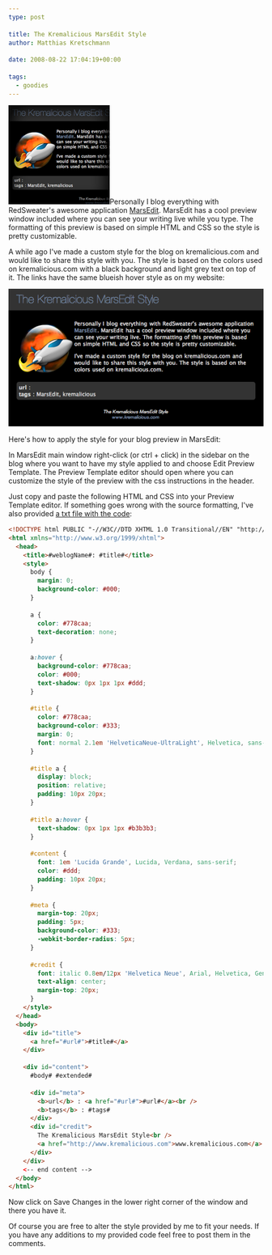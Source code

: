 ```yaml
---
type: post

title: The Kremalicious MarsEdit Style
author: Matthias Kretschmann

date: 2008-08-22 17:04:19+00:00

tags:
  - goodies
---
```


![The Kremalicious MarsEdit Style](../media/marsedit_kremalicious.png)Personally I blog everything with RedSweater's awesome application [MarsEdit](http://www.red-sweater.com/marsedit/). MarsEdit has a cool preview window included where you can see your writing live while you type. The formatting of this preview is based on simple HTML and CSS so the style is pretty customizable.

<!-- more -->

A while ago I've made a custom style for the blog on kremalicious.com and would like to share this style with you. The style is based on the colors used on kremalicious.com with a black background and light grey text on top of it. The links have the same blueish hover style as on my website:

[![The Kremalicious MarsEdit Style](../media/marsedit_kremalicious_big.png)](../media/marsedit_kremalicious_big.png)

Here's how to apply the style for your blog preview in MarsEdit:

In MarsEdit main window right-click (or ctrl + click) in the sidebar on the blog where you want to have my style applied to and choose Edit Preview Template. The Preview Template editor should open where you can customize the style of the preview with the css instructions in the header.

Just copy and paste the following HTML and CSS into your Preview Template editor. If something goes wrong with the source formatting, I've also provided [a txt file with the code](../media/marsedit_kremalicious.txt):

```html
<!DOCTYPE html PUBLIC "-//W3C//DTD XHTML 1.0 Transitional//EN" "http://www.w3.org/TR/xhtml1/DTD/xhtml1-transitional.dtd">
<html xmlns="http://www.w3.org/1999/xhtml">
  <head>
    <title>#weblogName#: #title#</title>
    <style>
      body {
        margin: 0;
        background-color: #000;
      }

      a {
        color: #778caa;
        text-decoration: none;
      }

      a:hover {
        background-color: #778caa;
        color: #000;
        text-shadow: 0px 1px 1px #ddd;
      }

      #title {
        color: #778caa;
        background-color: #333;
        margin: 0;
        font: normal 2.1em 'HelveticaNeue-UltraLight', Helvetica, sans-serif;
      }

      #title a {
        display: block;
        position: relative;
        padding: 10px 20px;
      }

      #title a:hover {
        text-shadow: 0px 1px 1px #b3b3b3;
      }

      #content {
        font: 1em 'Lucida Grande', Lucida, Verdana, sans-serif;
        color: #ddd;
        padding: 10px 20px;
      }

      #meta {
        margin-top: 20px;
        padding: 5px;
        background-color: #333;
        -webkit-border-radius: 5px;
      }

      #credit {
        font: italic 0.8em/12px 'Helvetica Neue', Arial, Helvetica, Geneva, sans-serif;
        text-align: center;
        margin-top: 20px;
      }
    </style>
  </head>
  <body>
    <div id="title">
      <a href="#url#">#title#</a>
    </div>

    <div id="content">
      #body# #extended#

      <div id="meta">
        <b>url</b> : <a href="#url#">#url#</a><br />
        <b>tags</b> : #tags#
      </div>
      <div id="credit">
        The Kremalicious MarsEdit Style<br />
        <a href="http://www.kremalicious.com">www.kremalicious.com</a>
      </div>
    </div>
    <-- end content -->
  </body>
</html>
```

Now click on Save Changes in the lower right corner of the window and there you have it.

Of course you are free to alter the style provided by me to fit your needs. If you have any additions to my provided code feel free to post them in the comments.
